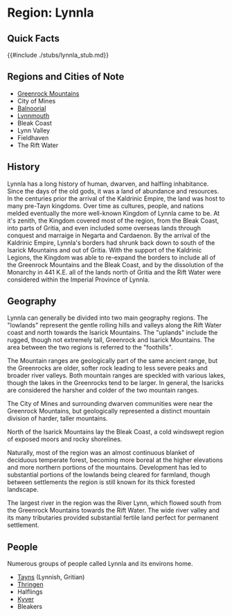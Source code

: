 # Region: Lynnla


## Quick Facts
{{#include ./stubs/lynnla_stub.md}}

## Regions and Cities of Note
- [Greenrock Mountains](./2-1d-1-subregion_greenrock.md)
- City of Mines
- [Balnoorial](./2-2d-city_Balnoorial.md)
- [Lynnmouth](./2-2e-city_Lynnmouth.md)
- Bleak Coast
- Lynn Valley
- Fieldhaven
- The Rift Water

## History
Lynnla has a long history of human, dwarven, and halfling inhabitance. Since the days of the old gods, it was a land of abundance and resources. In the centuries prior the arrival of the Kaldrinic Empire, the land was host to many pre-Tayn kingdoms. Over time as cultures, people, and nations melded eventually the more well-known Kingdom of Lynnla came to be. At it's zenith, the Kingdom covered most of the region, from the Bleak Coast, into parts of Gritia, and even included some overseas lands through conquest and marraige in Negarta and Cardaenon. By the arrival of the Kaldrinic Empire, Lynnla's borders had shrunk back down to south of the Isarick Mountains and out of Gritia. With the support of the Kaldrinic Legions, the Kingdom was able to re-expand the borders to include all of the Greenrock Mountains and the Bleak Coast, and by the dissolution of the Monarchy in 441 K.E. all of the lands north of Gritia and the Rift Water were considered within the Imperial Province of Lynnla.

## Geography
Lynnla can generally be divided into two main geography regions. The "lowlands" represent the gentle rolling hills and valleys along the Rift Water coast and north towards the Isarick Mountains. The "uplands" include the rugged, though not extremely tall, Greenrock and Isarick Mountains. The area between the two regions is referred to the "foothills".

The Mountain ranges are geologically part of the same ancient range, but the Greenrocks are older, softer rock leading to less severe peaks and broader river valleys. Both mountain ranges are speckled with various lakes, though the lakes in the Greenrocks tend to be larger. In general, the Isaricks are considered the harsher and colder of the two mountain ranges.

The City of Mines and surrounding dwarven communities were near the Greenrock Mountains, but geologically represented a distinct mountain division of harder, taller mountains.

North of the Isarick Mountains lay the Bleak Coast, a cold windswept region of exposed moors and rocky shorelines. 

Naturally, most of the region was an almost continuous blanket of deciduous temperate forest, becoming more boreal at the higher elevations and more northern portions of the mountains. Development has led to substantial portions of the lowlands being cleared for farmland, though between settlements the region is still known for its thick forested landscape.

The largest river in the region was the River Lynn, which flowed south from the Greenrock Mountains towards the Rift Water. The wide river valley and its many tributaries provided substantial fertile land perfect for permanent settlement.

## People

Numerous groups of people called Lynnla and its environs home.

- [Tayns](./1-1a-culture_Tayn.md) (Lynnish, Gritian)
- [Thringen](./1-1d-culture_Thringen.md)
- Halflings
- [Kyver](./1-1b-culture_Dwarven.md)
- Bleakers


